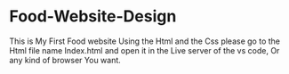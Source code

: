 # Food-Website-Design

This is My First Food website Using the Html and the Css
please go to the Html file name Index.html and open it in the Live server of the vs code, Or any kind of browser You want.
